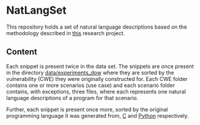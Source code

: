 # NatLangSet

This repository holds a set of natural language descriptions based on the methodology described in [this](https://project.mutas.dev) research project.

## Content
Each snippet is present twice in the data set.
The snippets are once present in the directory [data/experiments_dow](data/experiments_dow) where they are sorted by the vulnerability (CWE) they were originally constructed for. Each CWE folder contains one or more scenarios (use case) and each scenario folder contains, with exceptions, three files, where each represents one natural language descriptions of a program for that scenario.

Further, each snippet is present once more, sorted by the original programming language it was generated from, [C](data/c) and [Python](data/python) respectively.
